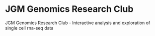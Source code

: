 # JGM Genomics Research Club
JGM Genomics Research Club - Interactive analysis and exploration of single cell rna-seq data 